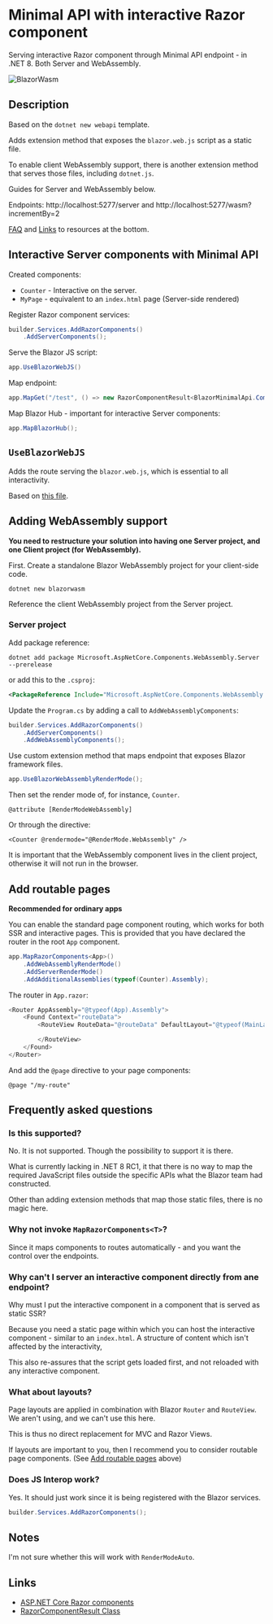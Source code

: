 # Minimal API with interactive Razor component

Serving interactive Razor component through Minimal API endpoint - in .NET 8. Both Server and WebAssembly.

![BlazorWasm](https://github.com/marinasundstrom/BlazorMinimalApiTest/assets/919580/697ddb62-9a1a-40bb-b97c-882b95875b99)

## Description

Based on the ``dotnet new webapi`` template. 

Adds extension method that exposes the ``blazor.web.js`` script as a static file.

To enable client WebAssembly support, there is another extension method that serves those files, including ``dotnet.js``.

Guides for Server and WebAssembly below.

Endpoints: http://localhost:5277/server and http://localhost:5277/wasm?incrementBy=2

[FAQ](#frequently-asked-questions) and [Links](#links) to resources at the bottom.

## Interactive Server components with Minimal API

Created components:

* ``Counter`` - Interactive on the server.
* ``MyPage`` - equivalent to an ``index.html`` page (Server-side rendered)

Register Razor component services:

```cs
builder.Services.AddRazorComponents()
    .AddServerComponents();
```

Serve the Blazor JS script:

```cs 
app.UseBlazorWebJS()
```

Map endpoint:

```cs
app.MapGet("/test", () => new RazorComponentResult<BlazorMinimalApi.Components.MyPage>());
```

Map Blazor Hub - important for interactive Server components:

```cs
app.MapBlazorHub();
```

## ``UseBlazorWebJS``

Adds the route serving the ``blazor.web.js``, which is essential to all interactivity.

Based on [this file](https://github.com/dotnet/aspnetcore/blob/e6c7c01bce4fce79bf5bc84098ea8d347ef358cc/src/Components/Endpoints/src/Builder/RazorComponentsEndpointRouteBuilderExtensions.cs#L28).

## Adding WebAssembly support

**You need to restructure your solution into having one Server project, and one Client project (for WebAssembly).**

First. Create a standalone Blazor WebAssembly project for your client-side code.

```
dotnet new blazorwasm
``````

Reference the client WebAssembly project from the Server project.

### Server project

Add package reference:

``````
dotnet add package Microsoft.AspNetCore.Components.WebAssembly.Server --prerelease
``````

or add this to the ``.csproj``:

```xml
<PackageReference Include="Microsoft.AspNetCore.Components.WebAssembly.Server" Version="8.0.0-rc.1.*" />
```

Update the ``Program.cs`` by adding a call to ``AddWebAssemblyComponents``:

```cs
builder.Services.AddRazorComponents()
    .AddServerComponents()
    .AddWebAssemblyComponents();
```

Use custom extension method that maps endpoint that exposes Blazor framework files.

```cs
app.UseBlazorWebAssemblyRenderMode();
```

Then set the render mode of, for instance, ``Counter``.

```razor
@attribute [RenderModeWebAssembly]
```

Or through the directive:

```razor
<Counter @rendermode="@RenderMode.WebAssembly" />
```

It is important that the WebAssembly component lives in the client project, otherwise it will not run in the browser.


## Add routable pages

**Recommended for ordinary apps**

You can enable the standard page component routing, which works for both SSR and interactive pages. This is provided that you have declared the router in the root ``App`` component.

```cs
app.MapRazorComponents<App>()
    .AddWebAssemblyRenderMode()
    .AddServerRenderMode()
    .AddAdditionalAssemblies(typeof(Counter).Assembly);
```

The router in ``App.razor``:

```cs
<Router AppAssembly="@typeof(App).Assembly">
    <Found Context="routeData">
        <RouteView RouteData="@routeData" DefaultLayout="@typeof(MainLayout)">

        </RouteView>
    </Found>
</Router>
```

And add the ``@page`` directive to your page components:

```razor
@page "/my-route"
```

## Frequently asked questions

### Is this supported?

No. It is not supported. Though the possibility to support it is there.

What is currently lacking in .NET 8 RC1, it that there is no way to map the required JavaScript files outside the specific APIs what the Blazor team had constructed.

Other than adding extension methods that map those static files, there is no magic here.

### Why not invoke ``MapRazorComponents<T>``?

Since it maps components to routes automatically - and you want the control over the endpoints.

### Why can't I server an interactive component directly from ane endpoint?

Why must I put the interactive component in a component that is served as static SSR?

Because you need a static page within which you can host the interactive component - similar to an ``index.html``. A structure of content which isn't affected by the interactivity,

This also re-assures that the script gets loaded first, and not reloaded with any interactive component.

### What about layouts?

Page layouts are applied in combination with Blazor ``Router`` and ``RouteView``. We aren't using, and we can't use this here.

This is thus no direct replacement for MVC and Razor Views.

If layouts are important to you, then I recommend you to consider routable page components. (See [Add routable pages](#add-routable-pages) above)

### Does JS Interop work?

Yes. It should just work since it is being registered with the Blazor services.

```cs
builder.Services.AddRazorComponents();
``````

## Notes

I'm not sure whether this will work with ``RenderModeAuto``.

## Links

* [ASP.NET Core Razor components](https://learn.microsoft.com/en-us/aspnet/core/blazor/components/?view=aspnetcore-7.0)
* [RazorComponentResult Class](https://learn.microsoft.com/en-us/dotnet/api/microsoft.aspnetcore.components.endpoints.razorcomponentresult?view=aspnetcore-8.0)
